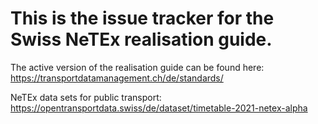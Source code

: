 # This is the issue tracker for the Swiss NeTEx realisation guide.

The active version of the realisation guide can be found here: https://transportdatamanagement.ch/de/standards/

NeTEx data sets for public transport: https://opentransportdata.swiss/de/dataset/timetable-2021-netex-alpha

